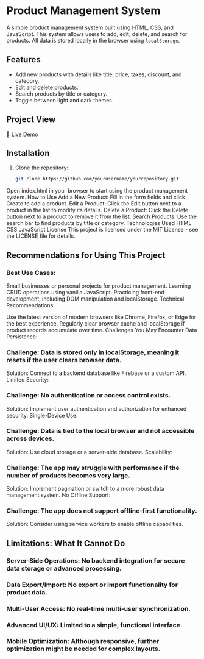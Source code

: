# Product Management System

A simple product management system built using HTML, CSS, and JavaScript. This system allows users to add, edit, delete, and search for products. All data is stored locally in the browser using `localStorage`.

## Features
- Add new products with details like title, price, taxes, discount, and category.
- Edit and delete products.
- Search products by title or category.
- Toggle between light and dark themes.
  
## Project View  
🔗 [Live Demo](https://montaser-hub.github.io/Web_Design/Product_Management_System/crud.html.)


## Installation

1. Clone the repository:
   ```bash
   git clone https://github.com/yourusername/yourrepository.git
Open index.html in your browser to start using the product management system.
How to Use
Add a New Product: Fill in the form fields and click Create to add a product.
Edit a Product: Click the Edit button next to a product in the list to modify its details.
Delete a Product: Click the Delete button next to a product to remove it from the list.
Search Products: Use the search bar to find products by title or category.
Technologies Used
HTML
CSS
JavaScript
License
This project is licensed under the MIT License - see the LICENSE file for details.


## Recommendations for Using This Project
### Best Use Cases:

Small businesses or personal projects for product management.
Learning CRUD operations using vanilla JavaScript.
Practicing front-end development, including DOM manipulation and localStorage.
Technical Recommendations:

Use the latest version of modern browsers like Chrome, Firefox, or Edge for the best experience.
Regularly clear browser cache and localStorage if product records accumulate over time.
Challenges You May Encounter
Data Persistence:

### Challenge: Data is stored only in localStorage, meaning it resets if the user clears browser data.
Solution: Connect to a backend database like Firebase or a custom API.
Limited Security:

### Challenge: No authentication or access control exists.
Solution: Implement user authentication and authorization for enhanced security.
Single-Device Use:

### Challenge: Data is tied to the local browser and not accessible across devices.
Solution: Use cloud storage or a server-side database.
Scalability:

### Challenge: The app may struggle with performance if the number of products becomes very large.
Solution: Implement pagination or switch to a more robust data management system.
No Offline Support:

### Challenge: The app does not support offline-first functionality.
Solution: Consider using service workers to enable offline capabilities.

## Limitations: What It Cannot Do
### Server-Side Operations: No backend integration for secure data storage or advanced processing.
### Data Export/Import: No export or import functionality for product data.
### Multi-User Access: No real-time multi-user synchronization.
### Advanced UI/UX: Limited to a simple, functional interface.
### Mobile Optimization: Although responsive, further optimization might be needed for complex layouts.
